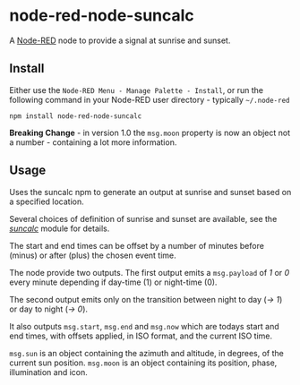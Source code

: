 node-red-node-suncalc
=====================

A <a href="http://nodered.org" target="_new">Node-RED</a> node to provide a signal at sunrise and sunset.

Install
-------

Either use the `Node-RED Menu - Manage Palette - Install`, or run the following command in your Node-RED user directory - typically `~/.node-red`

    npm install node-red-node-suncalc

**Breaking Change** - in version 1.0 the `msg.moon` property is now an object not a number - containing a lot more information.

Usage
-----

Uses the suncalc npm to generate an output at sunrise and sunset based on a specified location.

Several choices of definition of sunrise and sunset are available, see the
<i><a href = "https://github.com/mourner/suncalc" target="_new">suncalc</a></i> module for details.

The start and end times can be offset by a number of minutes before (minus) or after (plus) the chosen event time.

The node provide two outputs. The first output emits a `msg.payload` of <i>1</i> or <i>0</i> every minute
depending if day-time (1) or night-time (0).

The second output emits only on the transition between night to day (<i>-> 1</i>) or day to night (<i>-> 0</i>).

It also outputs <code>msg.start</code>, <code>msg.end</code> and <code>msg.now</code> which are todays start and end times, with offsets applied, in ISO format, and the current ISO time.

`msg.sun` is an object containing the azimuth and altitude, in degrees, of the current sun position. `msg.moon` is an object containing its position, phase, illumination and icon.
